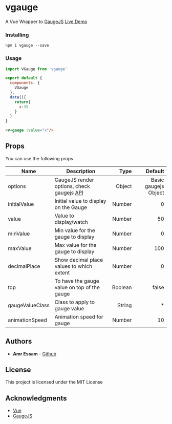 # vgauge

A Vue Wrapper to [GaugeJS](https://github.com/bernii/gauge.js/)
[Live Demo](https://jz3qoxny63.codesandbox.io/) 

### Installing

```
npm i vgauge --save
```

### Usage
```js
import VGauge from 'vgauge'

export default {
  components: {
    VGauge
  },
  data(){
    return{
      x:35
    }
  }
}
```

```html
<v-gauge :value="x"/>
```

## Props
You can use the following props

| Name          | Description   | Type  | Default |
| ------------- |---------------| -----:| -----:|
| options        | GaugeJS render options, check gaugejs [API](http://bernii.github.io/gauge.js/) | Object | Basic gaugejs Object |
| initialValue        | Initial value to display on the Gauge | Number | 0 |
| value        | Value to display/watch | Number | 50 |
| minValue        | Min value for the gauge to display | Number | 0 |
| maxValue        | Max value for the gauge to display | Number | 100 |
| decimalPlace        | Show decimal place values to which extent | Number | 0 |
| top        | To have the gauge value on top of the gauge | Boolean | false |
| gaugeValueClass        | Class to apply to gauge value | String | * |
| animationSpeed        | Animation speed for gauge | Number | 10 |

## Authors

* **Amr Essam** - [Github](https://github.com/amroessam)

## License

This project is licensed under the MIT License

## Acknowledgments

* [Vue](https://github.com/vuejs/vue)
* [GaugeJS](https://github.com/bernii/gauge.js/)